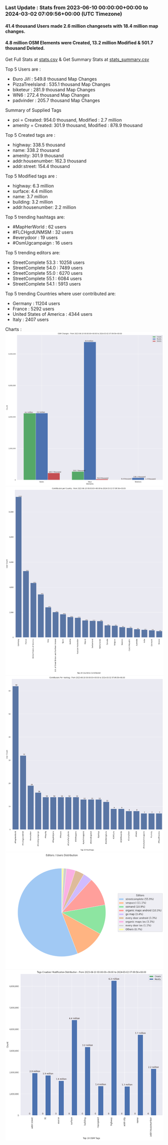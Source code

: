 ### Last Update : Stats from 2023-06-10 00:00:00+00:00 to 2024-03-02 07:09:56+00:00 (UTC Timezone)

#### 41.4 thousand Users made 2.6 million changesets with 18.4 million map changes.
#### 4.8 million OSM Elements were Created, 13.2 million Modified & 501.7 thousand Deleted.
Get Full Stats at [stats.csv](/stats/fieldmappers/Daily/stats.csv)
 & Get Summary Stats at [stats_summary.csv](/stats/fieldmappers/Daily/stats_summary.csv)

Top 5 Users are : 
- Đuro Jiří : 549.8 thousand Map Changes
- PizzaTreeIsland : 535.1 thousand Map Changes
- biketeur : 281.9 thousand Map Changes
- WN6 : 272.4 thousand Map Changes
- padvinder : 205.7 thousand Map Changes

Summary of Supplied Tags
- poi = Created: 954.0 thousand, Modified : 2.7 million
- amenity = Created: 301.9 thousand, Modified : 878.9 thousand


Top 5 Created tags are :
- highway: 338.5 thousand
- name: 338.2 thousand
- amenity: 301.9 thousand
- addr:housenumber: 162.3 thousand
- addr:street: 154.4 thousand


Top 5 Modified tags are :
- highway: 6.3 million
- surface: 4.4 million
- name: 3.7 million
- building: 3.2 million
- addr:housenumber: 2.2 million


Top 5 trending hashtags are:
- #MapHerWorld : 62 users
- #FLCHgrdUNMSM : 32 users
- #everydoor : 19 users
- #OsmUgcampaign : 16 users


Top 5 trending editors are:
- StreetComplete 53.3 : 10258 users
- StreetComplete 54.0 : 7489 users
- StreetComplete 55.0 : 6270 users
- StreetComplete 55.1 : 6084 users
- StreetComplete 54.1 : 5913 users


Top 5 trending Countries where user contributed are:
- Germany : 11204 users
- France : 5292 users
- United States of America : 4344 users
- Italy : 2407 users


 Charts : 
![Alt text](./stats_osm_changes.png) 
![Alt text](./stats_users_per_country.png) 
![Alt text](./stats_users_per_hashtag.png) 
![Alt text](./stats_editors_pie_chart.png) 
![Alt text](./stats_tags.png) 
